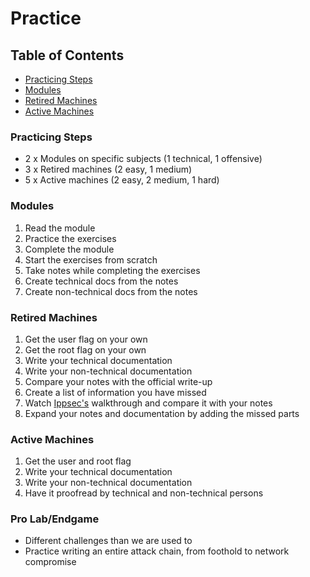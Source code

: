 # Practice

## Table of Contents
- [Practicing Steps](#practicing-steps)
- [Modules](#modules)
- [Retired Machines](#retired-machines)
- [Active Machines](#active-machines)

### Practicing Steps

- 2 x Modules on specific subjects (1 technical, 1 offensive)
- 3 x Retired machines (2 easy, 1 medium)
- 5 x Active machines (2 easy, 2 medium, 1 hard)

### Modules

1. Read the module
2. Practice the exercises
3. Complete the module
4. Start the exercises from scratch
5. Take notes while completing the exercises
6. Create technical docs from the notes
7. Create non-technical docs from the notes

### Retired Machines

1. Get the user flag on your own
2. Get the root flag on your own
3. Write your technical documentation
4. Write your non-technical documentation
5. Compare your notes with the official write-up
6. Create a list of information you have missed
7. Watch [Ippsec's](https://www.youtube.com/channel/UCa6eh7gCkpPo5XXUDfygQQA) walkthrough and compare it with your notes
8. Expand your notes and documentation by adding the missed parts

### Active Machines

1. Get the user and root flag
2. Write your technical documentation
3. Write your non-technical documentation
4. Have it proofread by technical and non-technical persons

### Pro Lab/Endgame

- Different challenges than we are used to
- Practice writing an entire attack chain, from foothold to network compromise
